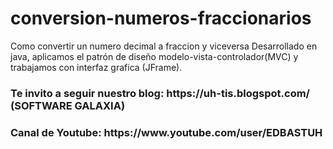 # conversion-numeros-fraccionarios
Como convertir un numero decimal a fraccion y viceversa
Desarrollado en java, aplicamos el patrón de diseño modelo-vista-controlador(MVC) y trabajamos con interfaz grafica (JFrame).

<h3> Te invito a seguir nuestro blog: https://uh-tis.blogspot.com/ (SOFTWARE GALAXIA) </h3>
<h3> Canal de Youtube: https://www.youtube.com/user/EDBASTUH </h3>

